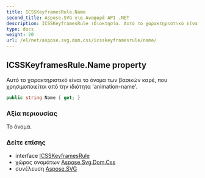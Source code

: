 ```yaml
---
title: ICSSKeyframesRule.Name
second_title: Aspose.SVG για Αναφορά API .NET
description: ICSSKeyframesRule ιδιοκτησία. Αυτό το χαρακτηριστικό είναι το όνομα των βασικών καρέ που χρησιμοποιείται από την ιδιότητα animationname.
type: docs
weight: 20
url: /el/net/aspose.svg.dom.css/icsskeyframesrule/name/
---
```

## ICSSKeyframesRule.Name property

Αυτό το χαρακτηριστικό είναι το όνομα των βασικών καρέ, που χρησιμοποιείται από την ιδιότητα 'animation-name'.

```csharp
public string Name { get; }
```

### Αξία περιουσίας

Το όνομα.

### Δείτε επίσης

* interface [ICSSKeyframesRule](../)
* χώρος ονομάτων [Aspose.Svg.Dom.Css](../../icsskeyframesrule/)
* συνέλευση [Aspose.SVG](../../../)


